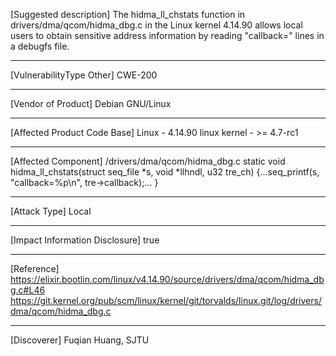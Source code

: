 [Suggested description]
The hidma_ll_chstats function in drivers/dma/qcom/hidma_dbg.c in the
Linux kernel 4.14.90 allows local users to obtain sensitive address
information by reading "callback=" lines in a debugfs file.

------------------------------------------

[VulnerabilityType Other]
CWE-200

------------------------------------------

[Vendor of Product]
Debian GNU/Linux

------------------------------------------

[Affected Product Code Base]
Linux - 4.14.90
linux kernel - >= 4.7-rc1

------------------------------------------
[Affected Component] /drivers/dma/qcom/hidma_dbg.c
static void hidma_ll_chstats(struct seq_file *s, void *llhndl, u32 tre_ch) {...seq_printf(s, "callback=%p\n", tre->callback);...
}

------------------------------------------

[Attack Type]
Local

------------------------------------------

[Impact Information Disclosure]
true

------------------------------------------

[Reference]
https://elixir.bootlin.com/linux/v4.14.90/source/drivers/dma/qcom/hidma_dbg.c#L46
https://git.kernel.org/pub/scm/linux/kernel/git/torvalds/linux.git/log/drivers/dma/qcom/hidma_dbg.c

------------------------------------------

[Discoverer]
Fuqian Huang, SJTU
